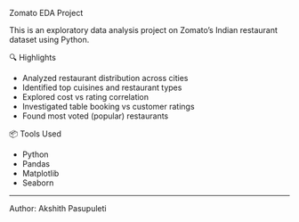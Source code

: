  Zomato EDA Project

This is an exploratory data analysis project on Zomato’s Indian restaurant dataset using Python.

 🔍 Highlights
- Analyzed restaurant distribution across cities
- Identified top cuisines and restaurant types
- Explored cost vs rating correlation
- Investigated table booking vs customer ratings
- Found most voted (popular) restaurants

 📦 Tools Used
- Python
- Pandas
- Matplotlib
- Seaborn

---

Author: Akshith Pasupuleti
